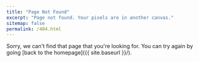 ```yaml
---
title: "Page Not Found"
excerpt: "Page not found. Your pixels are in another canvas."
sitemap: false
permalink: /404.html
---
```


Sorry, we can't find that page that you're looking for. You can try again by going [back to the homepage]({{ site.baseurl }}/).
